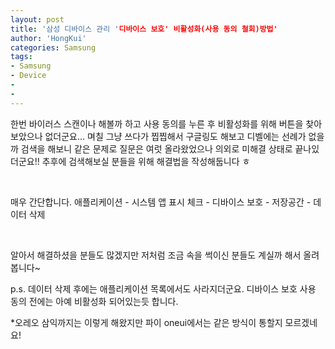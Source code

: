 ```yaml
---
layout: post
title: '삼성 디바이스 관리 '디바이스 보호' 비활성화(사용 동의 철회)방법'
author: 'HongKui'
categories: Samsung
tags:
- Samsung
- Device
-
-
---
```



<script> location.href='https://cafe.naver.com/develoid/806041' ; </script>

<p>한번 바이러스 스캔이나 해볼까 하고 사용 동의를 누른 후 비활성화를 위해 버튼을 찾아보았으나 없더군요... 며칠 그냥 쓰다가 찝찝해서 구글링도 해보고 디벨에는 선례가 없을까 검색을 해보니 같은 문제로 질문은 여럿 올라왔었으나 의외로 미해결 상태로 끝나있더군요!! 추후에 검색해보실 분들을 위해 해결법을 작성해둡니다 ㅎ</p>
<p>&nbsp;</p>
<p>매우 간단합니다. 애플리케이션 - 시스템 앱 표시 체크 - 디바이스 보호 - 저장공간 - 데이터 삭제</p>
<p>&nbsp;</p>
<p>알아서 해결하셨을 분들도 많겠지만 저처럼 조금 속을 썩이신 분들도 계실까 해서 올려봅니다~</p>
<p>p.s. 데이터 삭제 후에는 애플리케이션 목록에서도 사라지더군요. 디바이스 보호 사용 동의 전에는 아예 비활성화 되어있는듯 합니다.</p>
<p>*오레오 삼익까지는 이렇게 해왔지만 파이 oneui에서는 같은 방식이 통할지 모르겠네요!</p>

